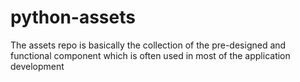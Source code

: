 # python-assets
The assets repo is basically the collection of the pre-designed and functional component which is often used in most of the application development
